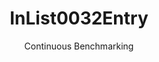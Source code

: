 ---
layout: default
title: InList0032Entry
subtitle: Continuous Benchmarking
selected: In
expanded: Benchmarking
benchmark: /individual_results/InList0032Entry.html
---